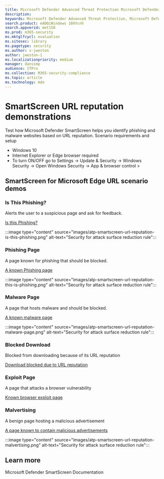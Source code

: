 ```yaml
---
title: Microsoft Defender Advanced Threat Protection Microsoft Defender SmartScreen URL reputation demonstrations
description: 
keywords: Microsoft Defender Advanced Threat Protection, Microsoft Defender ATP, website phishing protection, website malware protection, URL reputation, demonstration, 
search.product: eADQiWindows 10XVcnh
search.appverid: met150
ms.prod: m365-security
ms.mktglfcycl: evaluation
ms.sitesec: library
ms.pagetype: security
ms.author: v-jweston
author: jweston-1
ms.localizationpriority: medium
manager: dansimp
audience: ITPro
ms.collection: M365-security-compliance
ms.topic: article
ms.technology: mde
---
```


# SmartScreen URL reputation demonstrations

Test how Microsoft Defender SmartScreen helps you identify phishing and malware websites based on URL reputation.
Scenario requirements and setup

- Windows 10
- Internet Explorer or Edge browser required
- To turn ON/OFF go to Settings -> Update & Security -> Windows Security -> Open Windows Security -> App & browser control >

## SmartScreen for Microsoft Edge URL scenario demos

### Is This Phishing?

Alerts the user to a suspicious page and ask for feedback.

[Is this Phishing?](https://demo.smartscreen.msft.net/other/areyousure.html)

:::image type="content" source="images/atp-smartscreen-url-reputation-is-this-phishing.png" alt-text="Security for attack surface reduction rule":::

### Phishing Page

A page known for phishing that should be blocked.

[A known Phishing page](https://demo.smartscreen.msft.net/phishingdemo.html)

:::image type="content" source="images/atp-smartscreen-url-reputation-this-is-phishing.png" alt-text="Security for attack surface reduction rule":::

### Malware Page

A page that hosts malware and should be blocked.

[A known malware page](https://demo.smartscreen.msft.net/other/malware.html)

:::image type="content" source="images/atp-smartscreen-url-reputation-malware-page.png" alt-text="Security for attack surface reduction rule":::

### Blocked Download

Blocked from downloading because of its URL reputation

[Download blocked due to URL reputation](https://demo.smartscreen.msft.net/download/malwaredemo/freevideo.exe)

### Exploit Page

A page that attacks a browser vulnerability

[Known browser exploit page](https://demo.smartscreen.msft.net/other/exploit.html)

### Malvertising

A benign page hosting a malicious advertisement

[A page known to contain malicious advertisements](https://demo.smartscreen.msft.net/other/exploit_frame.html)

:::image type="content" source="images/atp-smartscreen-url-reputation-malvertising.png" alt-text="Security for attack surface reduction rule":::

## Learn more

Microsoft Defender SmartScreen Documentation
